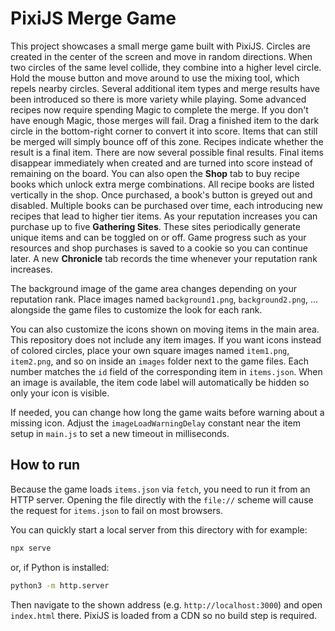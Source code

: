 # PixiJS Merge Game

This project showcases a small merge game built with PixiJS. Circles are created
in the center of the screen and move in random directions. When two circles of
the same level collide, they combine into a higher level circle. Hold the mouse
button and move around to use the mixing tool, which repels nearby circles.
Several additional item types and merge results have been introduced so there is
more variety while playing. Some advanced recipes now require spending Magic to
complete the merge. If you don't have enough Magic, those merges will fail.
Drag a finished item to the dark circle in the bottom-right corner to convert it
into score. Items that can still be merged will simply bounce off of this zone.
Recipes indicate whether the result is a final item. There are now several
possible final results. Final items disappear immediately when created and are
turned into score instead of remaining on the board.
You can also open the **Shop** tab to buy recipe books which unlock extra merge
combinations. All recipe books are listed vertically in the shop. Once
purchased, a book's button is greyed out and disabled. Multiple books can be
purchased over time, each introducing new recipes that lead to higher tier
items. As your reputation increases you can purchase up to five **Gathering
Sites**. These sites periodically generate unique items and can be toggled on or
off. Game progress such as your resources and shop purchases is saved to a
cookie so you can continue later. A new **Chronicle** tab records the time
whenever your reputation rank increases.

The background image of the game area changes depending on your reputation
rank. Place images named `background1.png`, `background2.png`, ... alongside the
game files to customize the look for each rank.

You can also customize the icons shown on moving items in the main area.
This repository does not include any item images. If you want icons instead of
colored circles, place your own square images named `item1.png`, `item2.png`,
and so on inside an `images` folder next to the game files. Each number matches
the `id` field of the corresponding item in `items.json`. When an image is
available, the item code label will automatically be hidden so only your icon is
visible.

If needed, you can change how long the game waits before warning about a
missing icon. Adjust the `imageLoadWarningDelay` constant near the item setup in
`main.js` to set a new timeout in milliseconds.

## How to run

Because the game loads `items.json` via `fetch`, you need to run it from an
HTTP server. Opening the file directly with the `file://` scheme will cause the
request for `items.json` to fail on most browsers.

You can quickly start a local server from this directory with for example:

```bash
npx serve
```

or, if Python is installed:

```bash
python3 -m http.server
```

Then navigate to the shown address (e.g. `http://localhost:3000`) and open
`index.html` there. PixiJS is loaded from a CDN so no build step is required.
